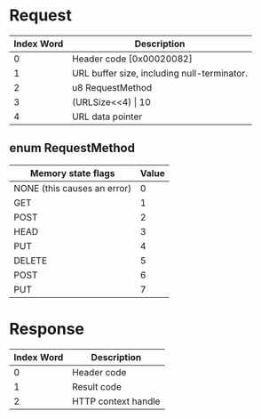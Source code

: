 # Request

| Index Word | Description                                 |
|------------|---------------------------------------------|
| 0          | Header code \[0x00020082\]                  |
| 1          | URL buffer size, including null-terminator. |
| 2          | u8 RequestMethod                            |
| 3          | (URLSize\<\<4) \| 10                        |
| 4          | URL data pointer                            |

## enum RequestMethod

| Memory state flags          | Value |
|-----------------------------|-------|
| NONE (this causes an error) | 0     |
| GET                         | 1     |
| POST                        | 2     |
| HEAD                        | 3     |
| PUT                         | 4     |
| DELETE                      | 5     |
| POST                        | 6     |
| PUT                         | 7     |

# Response

| Index Word | Description         |
|------------|---------------------|
| 0          | Header code         |
| 1          | Result code         |
| 2          | HTTP context handle |